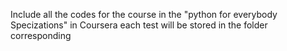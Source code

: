 Include all the codes for the course in the "python for everybody Specizations" in Coursera
each test will be stored in the folder corresponding
